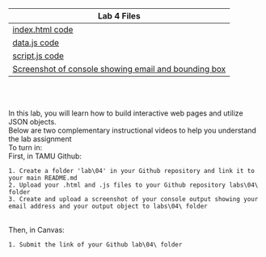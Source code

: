 |Lab 4 Files    |
|------|
|[index.html code](index.html)|
|[data.js code](data.js)|
|[script.js code](script.js)|
|[Screenshot of console showing email and bounding box](Screenshot-Console_showing_email_and_bounding_box.png)|
<br/>
<br/>


In this lab, you will learn how to build interactive web pages and utilize JSON objects.
<br/>
Below are two complementary instructional videos to help you understand the lab assignment
<br/>
To turn in:
<br/>
    First, in TAMU Github:

    1. Create a folder 'lab\04' in your Github repository and link it to your main README.md
    2. Upload your .html and .js files to your Github repository labs\04\ folder
    3. Create and upload a screenshot of your console output showing your email address and your output object to labs\04\ folder
<br/>
    Then, in Canvas:

    1. Submit the link of your Github lab\04\ folder